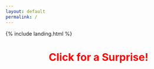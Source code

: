 ```yaml
---
layout: default
permalink: /
---
```


<link rel="shortcut icon" type="image/x-icon" href="{{ "/image/favicon.ico" | prepend: site.baseurl }}" >
{% include landing.html %}

<style>
@keyframes rainbow {
  0% { color: red; }
  20% { color: orange; }
  40% { color: yellow; }
  60% { color: green; }
  80% { color: blue; }
  100% { color: violet; }
}

.page-title {
  animation: rainbow 5s infinite; /* Change 5s to adjust speed */
  text-align: center; /* Center the text */
  cursor: pointer; /* Change cursor on hover */
}

.scroll-text {
  text-align: center; /* Center the text */
  overflow: hidden;
  white-space: nowrap;
}

.scroll-text .rainbow-text {
  display: inline-block;
  animation: scroll 120s linear infinite; /* Adjust duration to 120s */
}

@keyframes scroll {
  0% { transform: translateX(100%); }
  100% { transform: translateX(-100%); }
}

.gif-container {
  display: none;
}

.gif-container img {
  display: block;
  margin: 0 auto;
}

.overlay {
  position: fixed;
  top: 0;
  left: 0;
  width: 100%;
  height: 100%;
  background: linear-gradient(to right, red, orange, yellow, green, blue, violet);
  opacity: 0;
  pointer-events: none;
  animation: overlay-animation 5s infinite alternate; /* Adjust speed as needed */
}

@keyframes overlay-animation {
  0% { opacity: 0; }
  100% { opacity: 0.5; } /* Adjust opacity level */
}
</style>

<audio id="kittyAudio" src="/sounds/pedro.mp3"></audio> <!-- Change the path to your kitty.mp3 file -->

<h1 class="page-title">Click for a Surprise!</h1>

<div class="scroll-text" style="display: none;">
  <span class="rainbow-text">Passeggio tutta sola
Per le strade
Guardando attentamente
I monumenti
La classica straniera
Con un'aria strana
Che gira stanca
Tutta la città
A un certo punto
Della passeggiata
Mi chiama da una parte
Un ragazzino
Sembrava a prima vista
Tanto per benino
Si offre a far da guida
Per la città
Pedro, Pedro, Pedro, Pedro, Pe
Praticamente il meglio
Di Santa Fe
Pedro, Pedro, Pedro, Pedro, Pe
Fidati di me
Altro che ragazzino
Che per benino
Sapeva molte cose
Più di me
Mi ha portato tante volte
A veder le stelle
Ma non ho visto niente
Di Santa Fe
Pedro, Pedro, Pedro, Pedro, Pedro, Pe
Praticamente il meglio
Di Santa Fe
Pedro, Pedro, Pedro, Pedro, Pe
Fidati di me
Mi sono innamorata
Seduta stante
Di Pedro, Pedro, Pedro
Di Santa Fe
Mi ha sconvolto le vacanze
Mi ha stregata
Non faccio che pensare
A Pedro Pe
Pedro, Pedro, Pedro, Pedro, Pedro, Pe
Travolta di passione a Santa Fe
Pedro, Pedro, Pedro, Pedro, Pe
Tornerò da te
Come ballava bene sotto le stelle
Praticamente il meglio di Santa Fe
Le ragazze lo mangiavano
Con lo sguardo
Ma lui si concentrava solo con me
Pedro, Pedro, Pedro, Pedro, Pedro, Pe
Bellissima avventura di Santa Fe
Pedro, Pedro, Pedro, Pedro, Pe
Soli io e te
Mi sono innamorata
Seduta stante
Di Pedro, Pedro, Pedro
Di Santa Fe
Mi ha sconvolto le vacanze
Mi ha stregata
Non faccio che pensare
A Pedro Pe
Pedro, Pedro, Pedro, Pedro, Pedro, Pe
Praticamente il meglio di Santa Fe
Pedro, Pedro, Pedro, Pedro, Pe
Tornerò da te</span>
</div>

<div class="gif-container">
  <img src="/path/to/racon.gif" style="float: left; width: 50%;" alt="Left Gif">
  <img src="/path/to/racon.gif" style="float: right; width: 50%;" alt="Right Gif">
</div>

<div class="overlay"></div>

<script>
  document.querySelector('.page-title').addEventListener('click', function() {
    var audio = document.getElementById("kittyAudio");
    audio.play();

    var scrollText = document.querySelector('.scroll-text');
    scrollText.style.display = "block";

    var gifContainer = document.querySelector('.gif-container');
    gifContainer.style.display = "block";

    var overlay = document.querySelector('.overlay');
    overlay.style.pointerEvents = "auto"; // Enable pointer events to allow clicking
  });

  document.addEventListener("DOMContentLoaded", function() {
    var attribution = document.getElementById("attribution");
    if (attribution) {
        attribution.style.display = "none";
    }
  });    
</script>

